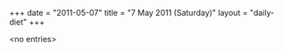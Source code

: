 +++
date = "2011-05-07"
title = "7 May 2011 (Saturday)"
layout = "daily-diet"
+++


\<no entries\>

